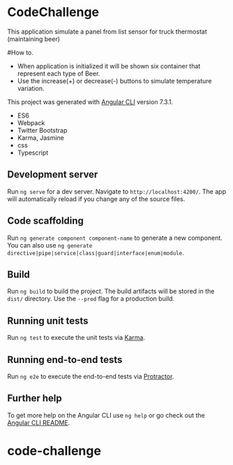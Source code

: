 # CodeChallenge


This application simulate a panel from list sensor for truck thermostat (maintaining beer)

#How to.

- When application is initialized it will be shown six container that represent each type of Beer.
- Use the increase(+) or decrease(-) buttons to simulate temperature variation.

This project was generated with [Angular CLI](https://github.com/angular/angular-cli) version 7.3.1.

* ES6
* Webpack
* Twitter Bootstrap
* Karma, Jasmine
* css
* Typescript

## Development server

Run `ng serve` for a dev server. Navigate to `http://localhost:4200/`. The app will automatically reload if you change any of the source files.

## Code scaffolding

Run `ng generate component component-name` to generate a new component. You can also use `ng generate directive|pipe|service|class|guard|interface|enum|module`.

## Build

Run `ng build` to build the project. The build artifacts will be stored in the `dist/` directory. Use the `--prod` flag for a production build.

## Running unit tests

Run `ng test` to execute the unit tests via [Karma](https://karma-runner.github.io).

## Running end-to-end tests

Run `ng e2e` to execute the end-to-end tests via [Protractor](http://www.protractortest.org/).

## Further help

To get more help on the Angular CLI use `ng help` or go check out the [Angular CLI README](https://github.com/angular/angular-cli/blob/master/README.md).
# code-challenge
